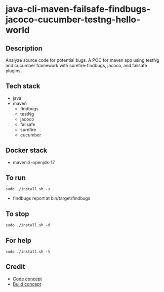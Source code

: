 # java-cli-maven-failsafe-findbugs-jacoco-cucumber-testng-hello-world

## Description
Analyze source code for potential bugs.
A POC for maven app using testNg
and cucumber framework with surefire-findbugs,
jacoco, and failsafe plugins.

## Tech stack
- java
- maven
	- findbugs
  - testNg
  - jacoco
  - failsafe
  - surefire
  - cucumber

## Docker stack
- maven:3-openjdk-17

## To run
`sudo ./install.sh -u`
- findbugs report at bin/target/findbugs

## To stop
`sudo ./install.sh -d`

## For help
`sudo ./install.sh -h`

## Credit
- [Code concept](https://stackoverflow.com/questions/67847818/maven-junit-5-cucumber-not-running-tests)
- [Build concept](https://github.com/citrusframework/citrus-samples/blob/main/samples-junit/sample-junit5/pom.xml)

